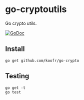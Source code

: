 go-cryptoutils
==============

Go crypto utils.

[![GoDoc](https://godoc.org/github.com/koofr/go-crypto?status.png)](https://godoc.org/github.com/koofr/go-crypto)

## Install

    go get github.com/koofr/go-crypto

## Testing

    go get -t
    go test
